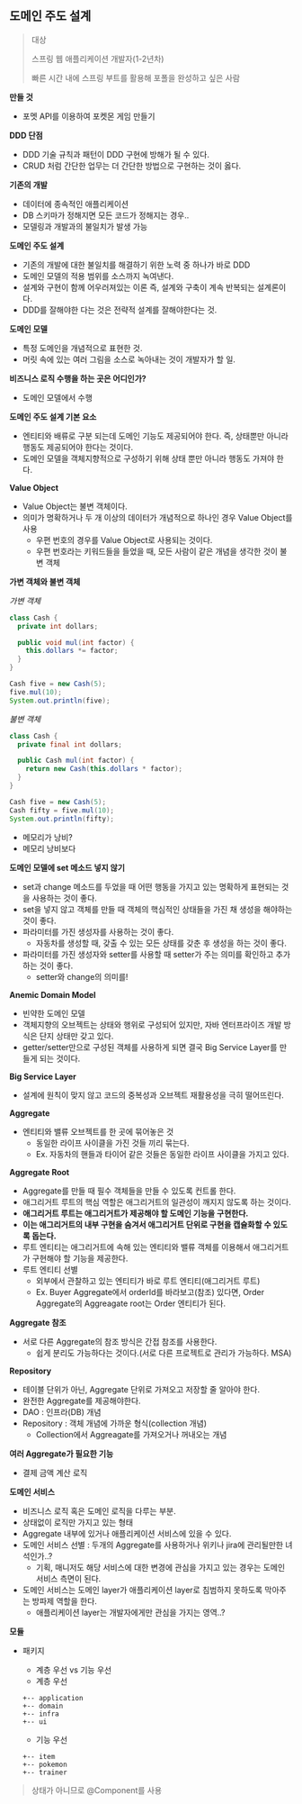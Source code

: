 ## 도메인 주도 설계

> 대상
>
> 스프링 웹 애플리케이션 개발자(1-2년차)
>
> 빠른 시간 내에 스프링 부트를 활용해 포폴을 완성하고 싶은 사람





**만들 것**

- 포멧 API를 이용하여 포켓몬 게임 만들기



**DDD 단점**

- DDD 기술 규칙과 패턴이 DDD 구현에 방해가 될 수 있다.
- CRUD 처럼 간단한 업무는 더 간단한 방법으로 구현하는 것이 옳다.



**기존의 개발**

- 데이터에 종속적인 애플리케이션
- DB 스키마가 정해지면 모든 코드가 정해지는 경우..
- 모델링과 개발과의 불일치가 발생 가능



**도메인 주도 설계**

- 기존의 개발에 대한 불일치를 해결하기 위한 노력 중 하나가 바로 DDD
- 도메인 모델의 적용 범위를 소스까지 녹여낸다.
- 설계와 구현이 함께 어우러져있는 이론 즉, 설계와 구축이 계속 반복되는 설계론이다.
- DDD를 잘해야한 다는 것은 전략적 설계를 잘해야한다는 것.



**도메인 모델**

- 특정 도메인을 개념적으로 표현한 것.
- 머릿 속에 있는 여러 그림을 소스로 녹아내는 것이 개발자가 할 일.



**비즈니스 로직 수행을 하는 곳은 어디인가?**

- 도메인 모델에서 수행



**도메인 주도 설계 기본 요소**

- 엔티티와 배류로 구분 되는데 도메인 기능도 제공되어야 한다. 즉, 상태뿐만 아니라 행동도 제공되어야 한다는 것이다.
- 도메인 모델을 객체지향적으로 구성하기 위해 상태 뿐만 아니라 행동도 가져야 한다.



**Value Object**

- Value Object는 불변 객체이다.
- 의미가 명확하거나 두 개 이상의 데이터가 개념적으로 하나인 경우 Value Object를 사용
  - 우편 번호의 경우를 Value Object로 사용되는 것이다.
  - 우편 번호라는 키워드들을 들었을 때, 모든 사람이 같은 개념을 생각한 것이 불변 객체



**가변 객체와 불변 객체**

*가변 객체*

~~~java
class Cash {
  private int dollars;

  public void mul(int factor) {
    this.dollars *= factor;
  }
}

Cash five = new Cash(5);
five.mul(10);
System.out.println(five);
~~~



*불변 객체*

~~~java
class Cash {
  private final int dollars;

  public Cash mul(int factor) {
    return new Cash(this.dollars * factor);
  }
}

Cash five = new Cash(5);
Cash fifty = five.mul(10);
System.out.println(fifty);
~~~

-  메모리가 낭비?
  - 메모리 낭비보다 



**도메인 모델에 set 메소드 넣지 않기**

- set과 change 메소드를 두었을 때 어떤 행동을 가지고 있는 명확하게 표현되는 것을 사용하는 것이 좋다.
- set을 넣지 않고 객체를 만들 때 객체의 핵심적인 상태들을 가진 채 생성을 해야하는 것이 좋다.
- 파라미터를 가진 생성자를 사용하는 것이 좋다.
  - 자동차를 생성할 때, 갖출 수 있는 모든 상태를 갖춘 후 생성을 하는 것이 좋다.
- 파라미터를 가진 생성자와 setter를 사용할 때 setter가 주는 의미를 확인하고 추가하는 것이 좋다.
  - setter와 change의 의미를!



**Anemic Domain Model**

- 빈약한 도메인 모델
- 객체지향의 오브젝트는 상태와 행위로 구성되어 있지만, 자바 엔터프라이즈 개발 방식은 단지 상태만 갖고 있다.
- getter/setter만으로 구성된 객체를 사용하게 되면 결국 Big Service Layer를 만들게 되는 것이다.



**Big Service Layer**

- 설계에 원칙이 맞지 않고 코드의 중복성과 오브젝트 재활용성을 극히 떨어뜨린다.



**Aggregate**

- 엔티티와 밸류 오브젝트를 한 곳에 묶어놓은 것
  - 동일한 라이프 사이클을 가진 것들 끼리 묶는다.
  - Ex. 자동차의 핸들과 타이어 같은 것들은 동일한 라이프 사이클을 가지고 있다.



**Aggregate Root**

- Aggregate를 만들 때 필수 객체들을 만들 수 있도록 컨트롤 한다.
- 애그리거트 루트의 핵심 역할은 애그리거트의 일관성이 깨지지 않도록 하는 것이다.
- **애그리거트 루트는 애그리거트가 제공해야 할 도메인 기능을 구현한다.**
- **이는 애그리거트의 내부 구현을 숨겨서 애그리거트 단위로 구현을 캡슐화할 수 있도록 돕는다.**
- 루트 엔티티는 애그리거트에 속해 있는 엔티티와 밸류 객체를 이용해서 애그리거트가 구현해야 할 기능을 제공한다.
- 루트 엔티티 선별
  - 외부에서 관찰하고 있는 엔티티가 바로 루트 엔티티(애그리거트 루트)
  - Ex. Buyer Aggregate에서 orderId를 바라보고(참조) 있다면, Order Aggregate의 Aggreagate root는 Order 엔티티가 된다.



**Aggregate 참조**

- 서로 다른 Aggregate의 참조 방식은 간접 참조를 사용한다.
  - 쉽게 분리도 가능하다는 것이다.(서로 다른 프로젝트로 관리가 가능하다. MSA)



**Repository**

- 테이블 단위가 아닌, Aggregate 단위로 가져오고 저장할 줄 알아야 한다.
- 완전한 Aggregate를 제공해야한다.
- DAO : 인프라(DB) 개념
- Repository : 객체 개념에 가까운 형식(collection 개념)
  - Collection에서 Aggreagate를 가져오거나 꺼내오는 개념



**여러 Aggregate가 필요한 기능**

- 결제 금액 계산 로직



**도메인 서비스**

- 비즈니스 로직 혹은 도메인 로직을 다루는 부분.
- 상태없이 로직만 가지고 있는 형태
- Aggregate 내부에 있거나 애플리케이션 서비스에 있을 수 있다.
- 도메인 서비스 선별 : 두개의 Aggregate를 사용하거나 위키나 jira에 관리될만한 녀석인가..?
  - 기획, 매니저도 해당 서비스에 대한 변경에 관심을 가지고 있는 경우는 도메인 서비스 측면이 된다.
- 도메인 서비스는 도메인 layer가 애플리케이션 layer로 침범하지 못하도록 막아주는 방파제 역할을 한다.
  - 애플리케이션 layer는 개발자에게만 관심을 가지는 영역..?



**모듈**

- 패키지

  - 계층 우선 vs 기능 우선
  - 계층 우선

  ~~~
  +-- application
  +-- domain
  +-- infra
  +-- ui
  ~~~

  - 기능 우선

  ~~~
  +-- item
  +-- pokemon
  +-- trainer
  ~~~



> 상태가 아니므로 @Component를 사용













